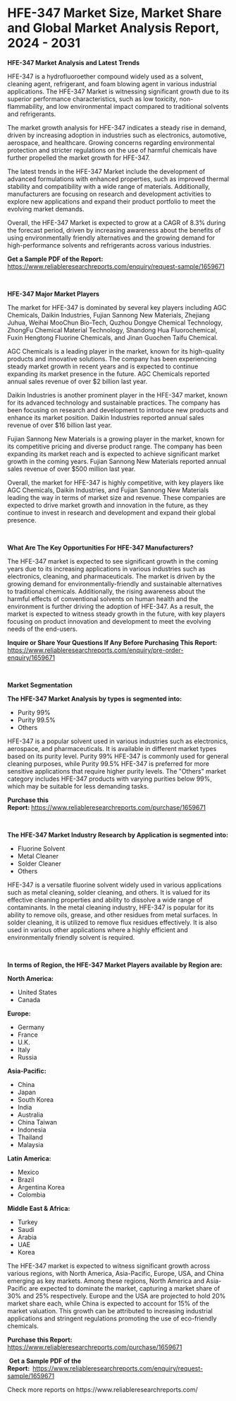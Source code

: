 <p><h1>HFE-347 Market Size, Market Share and Global Market Analysis Report, 2024 - 2031</h1></p><p><strong>HFE-347 Market Analysis and Latest Trends</strong></p>
<p><p>HFE-347 is a hydrofluoroether compound widely used as a solvent, cleaning agent, refrigerant, and foam blowing agent in various industrial applications. The HFE-347 Market is witnessing significant growth due to its superior performance characteristics, such as low toxicity, non-flammability, and low environmental impact compared to traditional solvents and refrigerants.</p><p>The market growth analysis for HFE-347 indicates a steady rise in demand, driven by increasing adoption in industries such as electronics, automotive, aerospace, and healthcare. Growing concerns regarding environmental protection and stricter regulations on the use of harmful chemicals have further propelled the market growth for HFE-347.</p><p>The latest trends in the HFE-347 Market include the development of advanced formulations with enhanced properties, such as improved thermal stability and compatibility with a wide range of materials. Additionally, manufacturers are focusing on research and development activities to explore new applications and expand their product portfolio to meet the evolving market demands.</p><p>Overall, the HFE-347 Market is expected to grow at a CAGR of 8.3% during the forecast period, driven by increasing awareness about the benefits of using environmentally friendly alternatives and the growing demand for high-performance solvents and refrigerants across various industries.</p></p>
<p><strong>Get a Sample PDF of the Report:&nbsp;</strong> <a href="https://www.reliableresearchreports.com/enquiry/request-sample/1659671">https://www.reliableresearchreports.com/enquiry/request-sample/1659671</a></p>
<p>&nbsp;</p>
<p><strong>HFE-347 Major Market Players</strong></p>
<p><p>The market for HFE-347 is dominated by several key players including AGC Chemicals, Daikin Industries, Fujian Sannong New Materials, Zhejiang Juhua, Weihai MooChun Bio-Tech, Quzhou Dongye Chemical Technology, ZhongFu Chemical Material Technology, Shandong Hua Fluorochemical, Fuxin Hengtong Fluorine Chemicals, and Jinan Guochen Taifu Chemical.</p><p>AGC Chemicals is a leading player in the market, known for its high-quality products and innovative solutions. The company has been experiencing steady market growth in recent years and is expected to continue expanding its market presence in the future. AGC Chemicals reported annual sales revenue of over $2 billion last year.</p><p>Daikin Industries is another prominent player in the HFE-347 market, known for its advanced technology and sustainable practices. The company has been focusing on research and development to introduce new products and enhance its market position. Daikin Industries reported annual sales revenue of over $16 billion last year.</p><p>Fujian Sannong New Materials is a growing player in the market, known for its competitive pricing and diverse product range. The company has been expanding its market reach and is expected to achieve significant market growth in the coming years. Fujian Sannong New Materials reported annual sales revenue of over $500 million last year.</p><p>Overall, the market for HFE-347 is highly competitive, with key players like AGC Chemicals, Daikin Industries, and Fujian Sannong New Materials leading the way in terms of market size and revenue. These companies are expected to drive market growth and innovation in the future, as they continue to invest in research and development and expand their global presence.</p></p>
<p>&nbsp;</p>
<p><strong>What Are The Key Opportunities For HFE-347 Manufacturers?</strong></p>
<p><p>The HFE-347 market is expected to see significant growth in the coming years due to its increasing applications in various industries such as electronics, cleaning, and pharmaceuticals. The market is driven by the growing demand for environmentally-friendly and sustainable alternatives to traditional chemicals. Additionally, the rising awareness about the harmful effects of conventional solvents on human health and the environment is further driving the adoption of HFE-347. As a result, the market is expected to witness steady growth in the future, with key players focusing on product innovation and development to meet the evolving needs of the end-users.</p></p>
<p><strong>Inquire or Share Your Questions If Any Before Purchasing This Report:</strong> <a href="https://www.reliableresearchreports.com/enquiry/pre-order-enquiry/1659671">https://www.reliableresearchreports.com/enquiry/pre-order-enquiry/1659671</a></p>
<p>&nbsp;</p>
<p><strong>Market Segmentation</strong></p>
<p><strong>The HFE-347 Market Analysis by types is segmented into:</strong></p>
<p><ul><li>Purity 99%</li><li>Purity 99.5%</li><li>Others</li></ul></p>
<p><p>HFE-347 is a popular solvent used in various industries such as electronics, aerospace, and pharmaceuticals. It is available in different market types based on its purity level. Purity 99% HFE-347 is commonly used for general cleaning purposes, while Purity 99.5% HFE-347 is preferred for more sensitive applications that require higher purity levels. The "Others" market category includes HFE-347 products with varying purities below 99%, which may be suitable for less demanding tasks.</p></p>
<p><strong>Purchase this Report:&nbsp;</strong><a href="https://www.reliableresearchreports.com/purchase/1659671">https://www.reliableresearchreports.com/purchase/1659671</a></p>
<p>&nbsp;</p>
<p><strong>The HFE-347 Market Industry Research by Application is segmented into:</strong></p>
<p><ul><li>Fluorine Solvent</li><li>Metal Cleaner</li><li>Solder Cleaner</li><li>Others</li></ul></p>
<p><p>HFE-347 is a versatile fluorine solvent widely used in various applications such as metal cleaning, solder cleaning, and others. It is valued for its effective cleaning properties and ability to dissolve a wide range of contaminants. In the metal cleaning industry, HFE-347 is popular for its ability to remove oils, grease, and other residues from metal surfaces. In solder cleaning, it is utilized to remove flux residues effectively. It is also used in various other applications where a highly efficient and environmentally friendly solvent is required.</p></p>
<p>&nbsp;</p>
<p><strong>In terms of Region, the HFE-347 Market Players available by Region are:</strong></p>
<p>
    <p> <strong> North America: </strong>
        <ul>
            <li>United States</li>
            <li>Canada</li>
        </ul>
        </p> 
    <p> <strong> Europe: </strong>
        <ul>
            <li>Germany</li>
            <li>France</li>
            <li>U.K.</li>
            <li>Italy</li>
            <li>Russia</li>
        </ul>
        </p> 
    <p> <strong> Asia-Pacific: </strong>
        <ul>
            <li>China</li>
            <li>Japan</li>
            <li>South Korea</li>
            <li>India</li>
            <li>Australia</li>
            <li>China Taiwan</li>
            <li>Indonesia</li>
            <li>Thailand</li>
            <li>Malaysia</li>
        </ul>
        </p> 
    <p> <strong> Latin America: </strong>
        <ul>
            <li>Mexico</li>
            <li>Brazil</li>
            <li>Argentina Korea</li>
            <li>Colombia</li>
        </ul>
        </p> 
    <p> <strong> Middle East & Africa: </strong>
        <ul>
            <li>Turkey</li>
            <li>Saudi</li>
            <li>Arabia</li>
            <li>UAE</li>
            <li>Korea</li>
        </ul>
    </p>
    </p>
<p><p>The HFE-347 market is expected to witness significant growth across various regions, with North America, Asia-Pacific, Europe, USA, and China emerging as key markets. Among these regions, North America and Asia-Pacific are expected to dominate the market, capturing a market share of 30% and 25% respectively. Europe and the USA are projected to hold 20% market share each, while China is expected to account for 15% of the market valuation. This growth can be attributed to increasing industrial applications and stringent regulations promoting the use of eco-friendly chemicals.</p></p>
<p><strong>Purchase this Report: </strong><a href="https://www.reliableresearchreports.com/purchase/1659671">https://www.reliableresearchreports.com/purchase/1659671</a></p>
<p>&nbsp;<strong>Get a Sample PDF of the Report:&nbsp;&nbsp;</strong><a href="https://www.reliableresearchreports.com/enquiry/request-sample/1659671">https://www.reliableresearchreports.com/enquiry/request-sample/1659671</a></p>
<p><strong></strong></p>
<p>Check more reports on https://www.reliableresearchreports.com/</p>